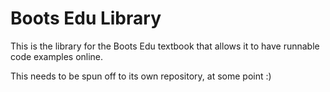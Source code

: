 # Boots Edu Library

This is the library for the Boots Edu textbook that allows it to have runnable code examples online.

This needs to be spun off to its own repository, at some point :)